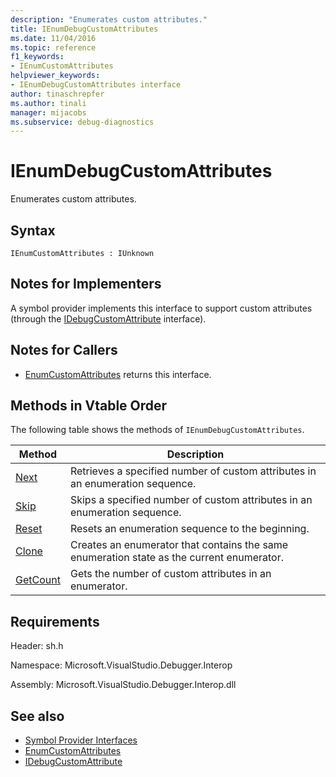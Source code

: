 ```yaml
---
description: "Enumerates custom attributes."
title: IEnumDebugCustomAttributes
ms.date: 11/04/2016
ms.topic: reference
f1_keywords:
- IEnumCustomAttributes
helpviewer_keywords:
- IEnumDebugCustomAttributes interface
author: tinaschrepfer
ms.author: tinali
manager: mijacobs
ms.subservice: debug-diagnostics
---
```

# IEnumDebugCustomAttributes

Enumerates custom attributes.

## Syntax

```
IEnumCustomAttributes : IUnknown
```

## Notes for Implementers
 A symbol provider implements this interface to support custom attributes (through the [IDebugCustomAttribute](../../../extensibility/debugger/reference/idebugcustomattribute.md) interface).

## Notes for Callers
- [EnumCustomAttributes](../../../extensibility/debugger/reference/idebugcustomattributequery2-enumcustomattributes.md) returns this interface.

## Methods in Vtable Order
 The following table shows the methods of `IEnumDebugCustomAttributes`.

|Method|Description|
|------------|-----------------|
|[Next](../../../extensibility/debugger/reference/ienumdebugcustomattributes-next.md)|Retrieves a specified number of custom attributes in an enumeration sequence.|
|[Skip](../../../extensibility/debugger/reference/ienumdebugcustomattributes-skip.md)|Skips a specified number of custom attributes in an enumeration sequence.|
|[Reset](../../../extensibility/debugger/reference/ienumdebugcustomattributes-reset.md)|Resets an enumeration sequence to the beginning.|
|[Clone](../../../extensibility/debugger/reference/ienumdebugcustomattributes-clone.md)|Creates an enumerator that contains the same enumeration state as the current enumerator.|
|[GetCount](../../../extensibility/debugger/reference/ienumdebugcustomattributes-getcount.md)|Gets the number of custom attributes in an enumerator.|

## Requirements
 Header: sh.h

 Namespace: Microsoft.VisualStudio.Debugger.Interop

 Assembly: Microsoft.VisualStudio.Debugger.Interop.dll

## See also
- [Symbol Provider Interfaces](../../../extensibility/debugger/reference/symbol-provider-interfaces.md)
- [EnumCustomAttributes](../../../extensibility/debugger/reference/idebugcustomattributequery2-enumcustomattributes.md)
- [IDebugCustomAttribute](../../../extensibility/debugger/reference/idebugcustomattribute.md)
